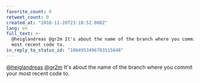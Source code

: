 ```yaml
---
favorite_count: 0
retweet_count: 0
created_at: "2018-11-20T23:10:52.000Z"
lang: en
full_text: >-
  @heiglandreas @gr2m It's about the name of the branch where you commit your
  most recent code to.
in_reply_to_status_id: "1064953496783515648"
---
```


[@heiglandreas](https://twitter.com/heiglandreas)
[@gr2m](https://twitter.com/gr2m) It's about the name of the branch where you
commit your most recent code to.
